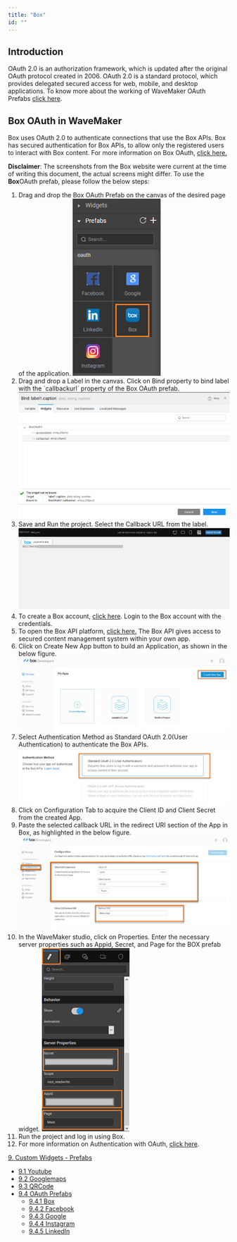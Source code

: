```yaml
---
title: "Box"
id: ""
---
```


## Introduction

OAuth 2.0 is an authorization framework, which is updated after the original OAuth protocol created in 2006. OAuth 2.0 is a standard protocol, which provides delegated secured access for web, mobile, and desktop applications. To know more about the working of WaveMaker OAuth Prefabs [click here](/learn/app-development/widgets/prefab/oauth-prefabs/).

## Box OAuth in WaveMaker

Box uses OAuth 2.0 to authenticate connections that use the Box APIs. Box has secured authentication for Box APIs, to allow only the registered users to interact with Box content. For more information on Box OAuth, [click here.](https://docs.box.com)

**Disclaimer**: The screenshots from the Box website were current at the time of writing this document, the actual screens might differ. To use the **Box**OAuth prefab, please follow the below steps:

1. Drag and drop the Box OAuth Prefab on the canvas of the desired page of the application. [![](./assets/box_prefab.png)](./assets/box_prefab.png)
2. Drag and drop a Label in the canvas. Click on Bind property to bind label with the \`callbackurl\` property of the Box OAuth prefab. [![](./assets/box_bind.png)](./assets/box_bind.png)
3. Save and Run the project. Select the Callback URL from the label. [![](./assets/Box_callback_URL.png)](./assets/Box_callback_URL.png)
4. To create a Box account, [click here](https://app.box.com/signup). Login to the Box account with the credentials.
5. To open the Box API platform, [click here.](https://app.box.com/developers/console) The Box API gives access to secured content management system within your own app.
6. Click on Create New App button to build an Application, as shown in the below figure. [![](./assets/box_new_app.jpg)](./assets/box_new_app.jpg)
7. Select Authentication Method as Standard OAuth 2.0(User Authentication) to authenticate the Box APIs. [![](./assets/box_auth.png)](./assets/box_auth.png)
8. Click on Configuration Tab to acquire the Client ID and Client Secret from the created App.
9. Paste the selected callback URL in the redirect URI section of the App in Box, as highlighted in the below figure. [![](./assets/box_uri.png)](./assets/box_uri.png)
10. In the WaveMaker studio, click on Properties. Enter the necessary server properties such as Appid, Secret, and Page for the BOX prefab widget. [![](./assets/box_prop.png)](./assets/box_prop.png)
11. Run the project and log in using Box.
12. For more information on Authentication with OAuth, [click here](https://docs.box.com/docs/oauth-20).

[9\. Custom Widgets - Prefabs](/learn/app-development/widgets/widget-library/#prefabs)

- [9.1 Youtube](/learn/app-development/widgets/prefab/youtube/)
- [9.2 Googlemaps](/learn/app-development/widgets/prefab/googlemaps/)
- [9.3 QRCode](/learn/app-development/widgets/prefab/qrcode/)
- [9.4 OAuth Prefabs](/learn/app-development/widgets/prefab/oauth-prefabs/)
    - [9.4.1 Box](#)
    - [9.4.2 Facebook](/learn/app-development/widgets/prefab/oauth-prefabs/facebook/)
    - [9.4.3 Google](/learn/app-development/widgets/prefab/oauth-prefabs/google/)
    - [9.4.4 Instagram](learn/app-development/widgets/prefab/oauth-prefabs/instagram/)
    - [9.4.5 LinkedIn](/learn/app-development/widgets/prefab/oauth-prefabs/linkedin/)
